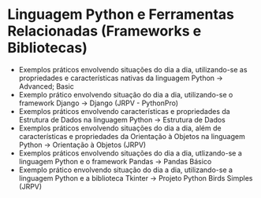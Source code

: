 # Linguagem Python e Ferramentas Relacionadas (Frameworks e Bibliotecas) 
- Exemplos práticos envolvendo situações do dia a dia, utilizando-se as propriedades e características nativas da linguagem Python -> Advanced; Basic
- Exemplo prático envolvendo situação do dia a dia, utilizando-se o framework Django -> Django (JRPV - PythonPro)
- Exemplos práticos envolvendo características e propriedades da Estrutura de Dados na linguagem Python -> Estrutura de Dados
- Exemplos práticos envolvendo situações do dia a dia, além de características e propriedades da Orientação à Objetos na linguagem Python -> Orientação à Objetos (JRPV)
- Exemplos práticos envolvendo situações do dia a dia, utlizando-se a linguagem Python e o framework Pandas -> Pandas Básico
- Exemplo prático envolvendo situação do dia a dia, utilizando-se a linguagem Python e a biblioteca Tkinter -> Projeto Python Birds Simples (JRPV)
